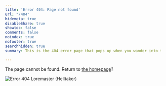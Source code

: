```yaml
---
title: 'Error 404: Page not found'
url: "/404"
hidemeta: true
disableShare: true
showtoc: false
comments: false
noindex: true
nofooter: true
searchhidden: true
summary: This is the 404 error page that pops up when you wander into the void.

---
```

The page cannot be found. Return to [the homepage](/)? <br/>



![Error 404 Loremaster (Helltaker)](/img/lm404.png#center)